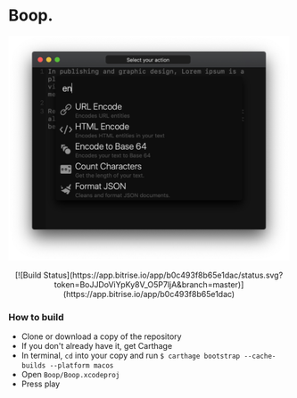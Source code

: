 
# Boop.


<p align="center">
<img src="Boop/Documentation/Images/UI.png?raw=true" width="663" alt="UI Screenshot">
</p>

<p align="center">
[![Build Status](https://app.bitrise.io/app/b0c493f8b65e1dac/status.svg?token=BoJJDoViYpKy8V_O5P7ljA&branch=master)](https://app.bitrise.io/app/b0c493f8b65e1dac)
</p>

### How to build

- Clone or download a copy of the repository
- If you don't already have it, get Carthage
- In terminal, `cd` into your copy and run `$ carthage bootstrap --cache-builds --platform macos`
- Open `Boop/Boop.xcodeproj`
- Press play
